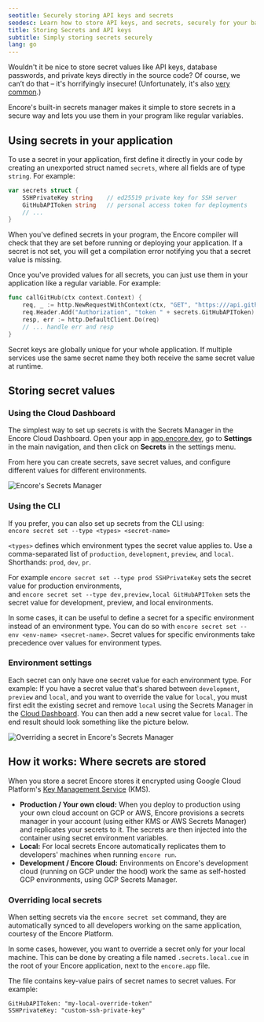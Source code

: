 ```yaml
---
seotitle: Securely storing API keys and secrets
seodesc: Learn how to store API keys, and secrets, securely for your backend application. Encore's built in vault makes it simple to keep your app secure.
title: Storing Secrets and API keys
subtitle: Simply storing secrets securely
lang: go
---
```


Wouldn't it be nice to store secret values like API keys, database passwords, and private keys directly in the source code?
Of course, we can’t do that &ndash; it's horrifyingly insecure!
(Unfortunately, it's also [very common](https://www.ndss-symposium.org/ndss-paper/how-bad-can-it-git-characterizing-secret-leakage-in-public-github-repositories/).)

Encore's built-in secrets manager makes it simple to store secrets in a secure way and lets you use them in your program like regular variables.

## Using secrets in your application

To use a secret in your application, first define it directly in your code by creating an unexported struct named `secrets`, where all fields are of type `string`. For example:

```go
var secrets struct {
    SSHPrivateKey string    // ed25519 private key for SSH server
    GitHubAPIToken string   // personal access token for deployments
    // ...
}
```

When you've defined secrets in your program, the Encore compiler will check that they are set before running or deploying your application. If a secret is not set, you will get a compilation error notifying you that a secret value is missing.

Once you've provided values for all secrets, you can just use them in your application like a regular variable. For example:

```go
func callGitHub(ctx context.Context) {
    req, _ := http.NewRequestWithContext(ctx, "GET", "https:///api.github.com/user", nil)
    req.Header.Add("Authorization", "token " + secrets.GitHubAPIToken)
    resp, err := http.DefaultClient.Do(req)
    // ... handle err and resp
}
```

<Callout type="info">

Secret keys are globally unique for your whole application. If multiple services use the same secret name they both receive the same secret value at runtime.

</Callout>

## Storing secret values

### Using the Cloud Dashboard

The simplest way to set up secrets is with the Secrets Manager in the Encore Cloud Dashboard. Open your app in [app.encore.dev](https://app.encore.dev), go to **Settings** in the main navigation, and then click on **Secrets** in the settings menu.

From here you can create secrets, save secret values, and configure different values for different environments.

<img src="/assets/docs/secrets.png" title="Encore's Secrets Manager"/>

### Using the CLI

If you prefer, you can also set up secrets from the CLI using:<br/> `encore secret set --type <types> <secret-name>`

`<types>` defines which environment types the secret value applies to. Use a comma-separated list of `production`, `development`, `preview`, and `local`. Shorthands: `prod`, `dev`, `pr`.

For example `encore secret set --type prod SSHPrivateKey` sets the secret value for production environments,<br/> and `encore secret set --type dev,preview,local GitHubAPIToken` sets the secret value for development, preview, and local environments.

In some cases, it can be useful to define a secret for a specific environment instead of an environment type.
You can do so with `encore secret set --env <env-name> <secret-name>`. Secret values for specific environments
take precedence over values for environment types.

### Environment settings

Each secret can only have one secret value for each environment type. For example: If you have a secret value that's shared between `development`, `preview` and `local`, and you want to override the value for `local`, you must first edit the existing secret and remove `local` using the Secrets Manager in the [Cloud Dashboard](https://app.encore.dev). You can then add a new secret value for `local`. The end result should look something like the picture below.

<img src="/assets/docs/secretoverride.png" title="Overriding a secret in Encore's Secrets Manager"/>

## How it works: Where secrets are stored

When you store a secret Encore stores it encrypted using Google Cloud Platform's [Key Management Service](https://cloud.google.com/security-key-management) (KMS).

- **Production / Your own cloud:** When you deploy to production using your own cloud account on GCP or AWS, Encore provisions a secrets manager in your account (using either KMS or AWS Secrets Manager) and replicates your secrets to it. The secrets are then injected into the container using secret environment variables.
- **Local:** For local secrets Encore automatically replicates them to developers' machines when running `encore run`.
- **Development / Encore Cloud:** Environments on Encore's development cloud (running on GCP under the hood) work the same as self-hosted GCP environments, using GCP Secrets Manager.
 
### Overriding local secrets

When setting secrets via the `encore secret set` command, they are automatically synced to all developers
working on the same application, courtesy of the Encore Platform.

In some cases, however, you want to override a secret only for your local machine.
This can be done by creating a file named `.secrets.local.cue` in the root of your Encore application,
next to the `encore.app` file.

The file contains key-value pairs of secret names to secret values. For example:

```cue
GitHubAPIToken: "my-local-override-token"
SSHPrivateKey: "custom-ssh-private-key"
```
